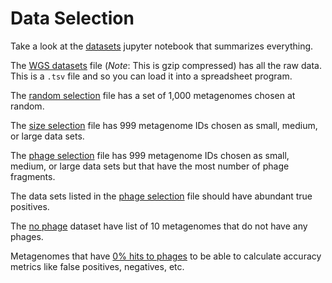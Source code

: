 # Data Selection

Take a look at the [datasets](datasets.ipynb) jupyter notebook that summarizes everything.

The [WGS datasets](wgs_datasets.tsv.gz) file (*Note*: This is gzip compressed) has all the raw data. This is a `.tsv` file and so you can load it into a spreadsheet program.

The [random selection](random_selection.txt) file has a set of 1,000 metagenomes chosen at random.

The [size selection](size_selection.txt) file has 999 metagenome IDs chosen as small, medium, or large data sets.

The [phage selection](phage_size_selection.txt) file has 999 metagenome IDs chosen as small, medium, or large data sets but that have the most number of phage fragments.


The data sets listed in the [phage selection](phage_size_selection.txt) file should have abundant true positives.  


The [no phage](no_phage_selection.txt) dataset have list of 10 metagenomes that do not have any phages.

Metagenomes that have [0% hits to phages](no_phage_selection.txt) to be able to calculate accuracy metrics like false positives, negatives, etc.
